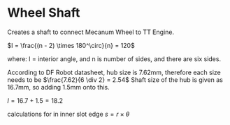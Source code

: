 # Wheel Shaft

Creates a shaft to connect Mecanum Wheel to TT Engine.

$I = \frac{(n - 2) \times 180^\circ}{n} = 120$

where: I = interior angle, and n is number of sides, and there are six sides.

According to DF Robot datasheet, hub size is 7.62mm, therefore each size needs to be 
$\frac{7.62}{6 \div 2} = 2.54$ Shaft size of the hub is given as 16.7mm, so adding 1.5mm onto this.

$l = 16.7 + 1.5 = 18.2$

calculations for in inner slot edge $s = r \times \theta$

